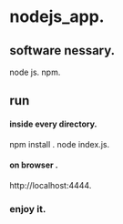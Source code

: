 # nodejs_app.
## software nessary.
node js.
npm.
## run
#### inside every directory.
 npm install .
node index.js.
#### on browser .
http://localhost:4444.
### enjoy it.
